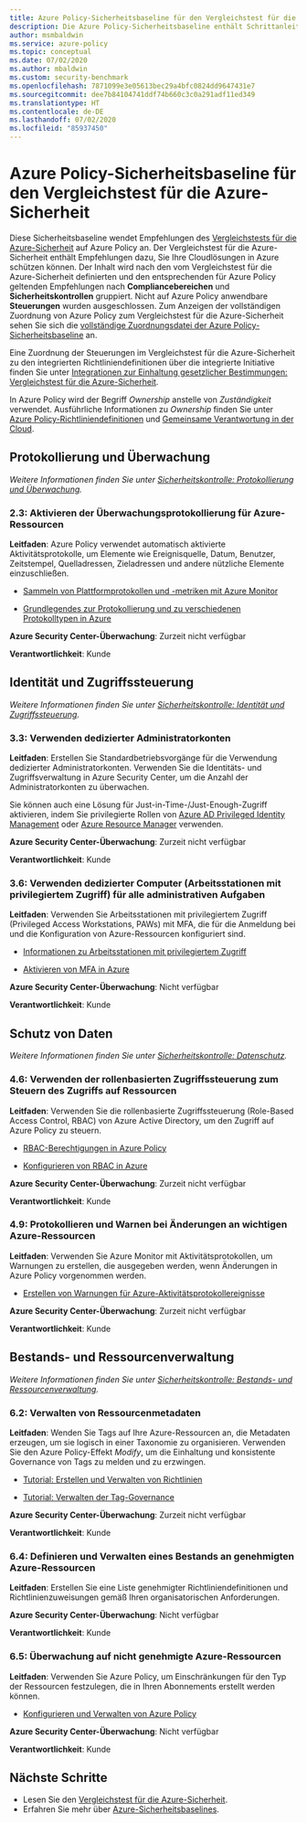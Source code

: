 ```yaml
---
title: Azure Policy-Sicherheitsbaseline für den Vergleichstest für die Azure-Sicherheit
description: Die Azure Policy-Sicherheitsbaseline enthält Schrittanleitungen und Ressourcen für die Implementierung der Sicherheitsempfehlungen, die im Vergleichstest für die Azure-Sicherheit angegeben sind.
author: msmbaldwin
ms.service: azure-policy
ms.topic: conceptual
ms.date: 07/02/2020
ms.author: mbaldwin
ms.custom: security-benchmark
ms.openlocfilehash: 7871099e3e05613bec29a4bfc0824dd9647431e7
ms.sourcegitcommit: dee7b84104741ddf74b660c3c0a291adf11ed349
ms.translationtype: HT
ms.contentlocale: de-DE
ms.lasthandoff: 07/02/2020
ms.locfileid: "85937450"
---
```

# <a name="azure-policy-security-baseline-for-azure-security-benchmark"></a>Azure Policy-Sicherheitsbaseline für den Vergleichstest für die Azure-Sicherheit

Diese Sicherheitsbaseline wendet Empfehlungen des [Vergleichstests für die Azure-Sicherheit](../../../security/benchmarks/overview.md) auf Azure Policy an. Der Vergleichstest für die Azure-Sicherheit enthält Empfehlungen dazu, Sie Ihre Cloudlösungen in Azure schützen können. Der Inhalt wird nach den vom Vergleichstest für die Azure-Sicherheit definierten und den entsprechenden für Azure Policy geltenden Empfehlungen nach **Compliancebereichen** und **Sicherheitskontrollen** gruppiert. Nicht auf Azure Policy anwendbare **Steuerungen** wurden ausgeschlossen. Zum Anzeigen der vollständigen Zuordnung von Azure Policy zum Vergleichstest für die Azure-Sicherheit sehen Sie sich die [vollständige Zuordnungsdatei der Azure Policy-Sicherheitsbaseline](https://github.com/MicrosoftDocs/SecurityBenchmarks/tree/master/Azure%20Offer%20Security%20Baselines) an.

Eine Zuordnung der Steuerungen im Vergleichstest für die Azure-Sicherheit zu den integrierten Richtliniendefinitionen über die integrierte Initiative finden Sie unter [Integrationen zur Einhaltung gesetzlicher Bestimmungen: Vergleichstest für die Azure-Sicherheit](../samples/azure-security-benchmark.md).

In Azure Policy wird der Begriff _Ownership_ anstelle von _Zuständigkeit_ verwendet. Ausführliche Informationen zu _Ownership_ finden Sie unter [Azure Policy-Richtliniendefinitionen](./definition-structure.md#type) und [Gemeinsame Verantwortung in der Cloud](../../../security/fundamentals/shared-responsibility.md).


## <a name="logging-and-monitoring"></a>Protokollierung und Überwachung

*Weitere Informationen finden Sie unter [Sicherheitskontrolle: Protokollierung und Überwachung](../../../security/benchmarks/security-control-logging-monitoring.md).*

### <a name="23-enable-audit-logging-for-azure-resources"></a>2.3: Aktivieren der Überwachungsprotokollierung für Azure-Ressourcen

**Leitfaden**: Azure Policy verwendet automatisch aktivierte Aktivitätsprotokolle, um Elemente wie Ereignisquelle, Datum, Benutzer, Zeitstempel, Quelladressen, Zieladressen und andere nützliche Elemente einzuschließen.

* [Sammeln von Plattformprotokollen und -metriken mit Azure Monitor](../../../azure-monitor/platform/diagnostic-settings.md)

* [Grundlegendes zur Protokollierung und zu verschiedenen Protokolltypen in Azure](../../../azure-monitor/platform/platform-logs-overview.md)


**Azure Security Center-Überwachung**: Zurzeit nicht verfügbar

**Verantwortlichkeit**: Kunde

## <a name="identity-and-access-control"></a>Identität und Zugriffssteuerung

*Weitere Informationen finden Sie unter [Sicherheitskontrolle: Identität und Zugriffssteuerung](../../../security/benchmarks/security-control-identity-access-control.md).*

### <a name="33-use-dedicated-administrative-accounts"></a>3.3: Verwenden dedizierter Administratorkonten

**Leitfaden**: Erstellen Sie Standardbetriebsvorgänge für die Verwendung dedizierter Administratorkonten. Verwenden Sie die Identitäts- und Zugriffsverwaltung in Azure Security Center, um die Anzahl der Administratorkonten zu überwachen. 

Sie können auch eine Lösung für Just-in-Time-/Just-Enough-Zugriff aktivieren, indem Sie privilegierte Rollen von [Azure AD Privileged Identity Management](../../../active-directory/privileged-identity-management/pim-configure.md) oder [Azure Resource Manager](../../../azure-resource-manager/management/overview.md) verwenden.


**Azure Security Center-Überwachung**: Zurzeit nicht verfügbar

**Verantwortlichkeit**: Kunde

### <a name="36-use-dedicated-machines-privileged-access-workstations-for-all-administrative-tasks"></a>3.6: Verwenden dedizierter Computer (Arbeitsstationen mit privilegiertem Zugriff) für alle administrativen Aufgaben

**Leitfaden**: Verwenden Sie Arbeitsstationen mit privilegiertem Zugriff (Privileged Access Workstations, PAWs) mit MFA, die für die Anmeldung bei und die Konfiguration von Azure-Ressourcen konfiguriert sind.

* [Informationen zu Arbeitsstationen mit privilegiertem Zugriff](/windows-server/identity/securing-privileged-access/privileged-access-workstations)

* [Aktivieren von MFA in Azure](../../../active-directory/authentication/howto-mfa-getstarted.md)


**Azure Security Center-Überwachung**: Nicht verfügbar

**Verantwortlichkeit**: Kunde

## <a name="data-protection"></a>Schutz von Daten

*Weitere Informationen finden Sie unter [Sicherheitskontrolle: Datenschutz](../../../security/benchmarks/security-control-data-protection.md).*

### <a name="46-use-role-based-access-control-to-control-access-to-resources"></a>4.6: Verwenden der rollenbasierten Zugriffssteuerung zum Steuern des Zugriffs auf Ressourcen

**Leitfaden**: Verwenden Sie die rollenbasierte Zugriffssteuerung (Role-Based Access Control, RBAC) von Azure Active Directory, um den Zugriff auf Azure Policy zu steuern.

* [RBAC-Berechtigungen in Azure Policy](../overview.md#rbac-permissions-in-azure-policy)

* [Konfigurieren von RBAC in Azure](../../../role-based-access-control/role-assignments-portal.md)


**Azure Security Center-Überwachung**: Zurzeit nicht verfügbar

**Verantwortlichkeit**: Kunde

### <a name="49-log-and-alert-on-changes-to-critical-azure-resources"></a>4.9: Protokollieren und Warnen bei Änderungen an wichtigen Azure-Ressourcen

**Leitfaden**: Verwenden Sie Azure Monitor mit Aktivitätsprotokollen, um Warnungen zu erstellen, die ausgegeben werden, wenn Änderungen in Azure Policy vorgenommen werden.

* [Erstellen von Warnungen für Azure-Aktivitätsprotokollereignisse](../../../azure-monitor/platform/alerts-activity-log.md)


**Azure Security Center-Überwachung**: Zurzeit nicht verfügbar

**Verantwortlichkeit**: Kunde

## <a name="inventory-and-asset-management"></a>Bestands- und Ressourcenverwaltung

*Weitere Informationen finden Sie unter [Sicherheitskontrolle: Bestands- und Ressourcenverwaltung](../../../security/benchmarks/security-control-inventory-asset-management.md).*

### <a name="62-maintain-asset-metadata"></a>6.2: Verwalten von Ressourcenmetadaten

**Leitfaden**: Wenden Sie Tags auf Ihre Azure-Ressourcen an, die Metadaten erzeugen, um sie logisch in einer Taxonomie zu organisieren. Verwenden Sie den Azure Policy-Effekt _Modify_, um die Einhaltung und konsistente Governance von Tags zu melden und zu erzwingen.

* [Tutorial: Erstellen und Verwalten von Richtlinien](../tutorials/create-and-manage.md)

* [Tutorial: Verwalten der Tag-Governance](../tutorials/govern-tags.md)


**Azure Security Center-Überwachung**: Zurzeit nicht verfügbar

**Verantwortlichkeit**: Kunde

### <a name="64-define-and-maintain-an-inventory-of-approved-azure-resources"></a>6.4: Definieren und Verwalten eines Bestands an genehmigten Azure-Ressourcen

**Leitfaden**: Erstellen Sie eine Liste genehmigter Richtliniendefinitionen und Richtlinienzuweisungen gemäß Ihren organisatorischen Anforderungen.

**Azure Security Center-Überwachung**: Nicht verfügbar

**Verantwortlichkeit**: Kunde

### <a name="65-monitor-for-unapproved-azure-resources"></a>6.5: Überwachung auf nicht genehmigte Azure-Ressourcen

**Leitfaden**: Verwenden Sie Azure Policy, um Einschränkungen für den Typ der Ressourcen festzulegen, die in Ihren Abonnements erstellt werden können.

* [Konfigurieren und Verwalten von Azure Policy](../tutorials/create-and-manage.md)


**Azure Security Center-Überwachung**: Nicht verfügbar

**Verantwortlichkeit**: Kunde

## <a name="next-steps"></a>Nächste Schritte

- Lesen Sie den [Vergleichstest für die Azure-Sicherheit](../../../security/benchmarks/overview.md).
- Erfahren Sie mehr über [Azure-Sicherheitsbaselines](../../../security/benchmarks/security-baselines-overview.md).
